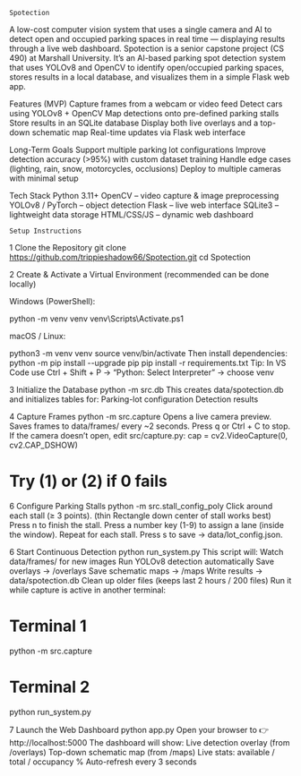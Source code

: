    Spotection
A low-cost computer vision system that uses a single camera and AI to detect open and occupied parking spaces in real time — displaying results through a live web dashboard.
Spotection is a senior capstone project (CS 490) at Marshall University.
It’s an AI-based parking spot detection system that uses YOLOv8 and OpenCV to identify open/occupied parking spaces, stores results in a local database, and visualizes them in a simple Flask web app.

 Features (MVP)
Capture frames from a webcam or video feed
Detect cars using YOLOv8 + OpenCV
Map detections onto pre-defined parking stalls
Store results in an SQLite database
Display both live overlays and a top-down schematic map
Real-time updates via Flask web interface

 Long-Term Goals
Support multiple parking lot configurations
Improve detection accuracy (>95%) with custom dataset training
Handle edge cases (lighting, rain, snow, motorcycles, occlusions)
Deploy to multiple cameras with minimal setup

 Tech Stack
Python 3.11+
OpenCV – video capture & image preprocessing
YOLOv8 / PyTorch – object detection
Flask – live web interface
SQLite3 – lightweight data storage
HTML/CSS/JS – dynamic web dashboard

    Setup Instructions
1 Clone the Repository
git clone https://github.com/trippieshadow66/Spotection.git
cd Spotection

2 Create & Activate a Virtual Environment (recommended can be done locally)

Windows (PowerShell):

python -m venv venv
venv\Scripts\Activate.ps1

macOS / Linux:

python3 -m venv venv
source venv/bin/activate
Then install dependencies:
python -m pip install --upgrade pip
pip install -r requirements.txt
Tip: In VS Code use Ctrl + Shift + P → “Python: Select Interpreter” → choose venv

3 Initialize the Database
python -m src.db
This creates data/spotection.db and initializes tables for:
Parking-lot configuration
Detection results

4 Capture Frames
python -m src.capture
Opens a live camera preview.
Saves frames to data/frames/ every ~2 seconds.
Press q or Ctrl + C to stop.
If the camera doesn’t open, edit src/capture.py:
cap = cv2.VideoCapture(0, cv2.CAP_DSHOW)
# Try (1) or (2) if 0 fails

6 Configure Parking Stalls
python -m src.stall_config_poly
Click around each stall (≥ 3 points).
(thin Rectangle down center of stall works best)
Press n to finish the stall.
Press a number key (1-9) to assign a lane (inside the window).
Repeat for each stall.
Press s to save → data/lot_config.json.

6 Start Continuous Detection
python run_system.py
This script will:
Watch data/frames/ for new images
Run YOLOv8 detection automatically
Save overlays → /overlays
Save schematic maps → /maps
Write results → data/spotection.db
Clean up older files (keeps last 2 hours / 200 files)
Run it while capture is active in another terminal:
# Terminal 1
python -m src.capture
# Terminal 2
python run_system.py

7 Launch the Web Dashboard
python app.py
Open your browser to 👉 http://localhost:5000
The dashboard will show:
Live detection overlay (from /overlays)
Top-down schematic map (from /maps)
Live stats: available / total / occupancy %
Auto-refresh every 3 seconds